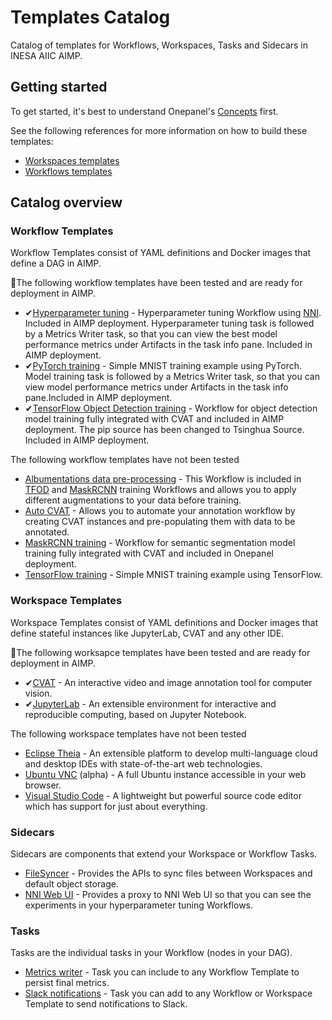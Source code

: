 # Templates Catalog
Catalog of templates for Workflows, Workspaces, Tasks and Sidecars in INESA AIIC AIMP.

## Getting started
To get started, it's best to understand Onepanel's [Concepts](https://docs.dev.aimpcloud.cn) first.

See the following references for more information on how to build these templates:

- [Workspaces templates](https://docs.onepanel.ai/docs/reference/workspaces/templates)
- [Workflows templates](https://docs.onepanel.ai/docs/reference/workflows/templates)

## Catalog overview

### Workflow Templates
Workflow Templates consist of YAML definitions and Docker images that define a DAG in AIMP.

📍The following workflow templates have been tested and are ready for deployment in AIMP. 
- ✔[Hyperparameter tuning](https://github.com/chuangxinyuan/templates/blob/master/workflows/hyperparameter-tuning) - Hyperparameter tuning Workflow using [NNI](https://github.com/microsoft/nni). Included in AIMP deployment. Hyperparameter tuning task is followed by a Metrics Writer task, so that you can view the best model performance metrics under Artifacts in the task info pane. Included in AIMP deployment.
- ✔[PyTorch training](https://github.com/chuangxinyuan/templates/blob/master/workflows/pytorch-mnist-training) - Simple MNIST training example using PyTorch. Model training task is followed by a Metrics Writer task, so that you can view model performance metrics under Artifacts in the task info pane.Included in AIMP deployment.
- ✔[TensorFlow Object Detection training](https://github.com/chuangxinyuan/templates/blob/master/workflows/tf-object-detection-training) - Workflow for object detection model training fully integrated with CVAT and included in AIMP deployment. The pip source has been changed to Tsinghua Source. Included in AIMP deployment.

The following workflow templates have not been tested
- [Albumentations data pre-processing](https://github.com/onepanelio/templates/blob/master/workflows/albumentations-preprocessing) - This Workflow is included in [TFOD](https://github.com/onepanelio/templates/tree/release-v0.18.0/workflows/tf-object-detection-training) and [MaskRCNN](https://github.com/onepanelio/templates/tree/release-v0.18.0/workflows/maskrcnn-training) training Workflows and allows you to apply different augmentations to your data before training.
- [Auto CVAT](https://github.com/onepanelio/templates/blob/master/workflows/auto-cvat) - Allows you to automate your annotation workflow by creating CVAT instances and pre-populating them with data to be annotated.
- [MaskRCNN training](https://github.com/onepanelio/templates/blob/master/workflows/maskrcnn-training) - Workflow for semantic segmentation model training fully integrated with CVAT and included in Onepanel deployment.
- [TensorFlow training](https://github.com/onepanelio/templates/blob/master/workflows/tensorflow-mnist-training) - Simple MNIST training example using TensorFlow.

### Workspace Templates
Workspace Templates consist of YAML definitions and Docker images that define stateful instances like JupyterLab, CVAT and any other IDE.

📍The following worksapce templates have been tested and are ready for deployment in AIMP. 
- ✔[CVAT](https://github.com/onepanelio/templates/blob/master/workspaces/cvat) - An interactive video and image annotation tool for computer vision.
- ✔[JupyterLab](https://github.com/onepanelio/templates/blob/master/workspaces/jupyterlab) - An extensible environment for interactive and reproducible computing, based on Jupyter Notebook.

The following workspace templates have not been tested
- [Eclipse Theia](https://github.com/onepanelio/templates/blob/master/workspaces/theia) - An extensible platform to develop multi-language cloud and desktop IDEs with state-of-the-art web technologies.
- [Ubuntu VNC](https://github.com/onepanelio/templates/blob/master/workspaces/vnc) (alpha) - A full Ubuntu instance accessible in your web browser.
- [Visual Studio Code](https://github.com/onepanelio/templates/blob/master/workspaces/vscode) - A lightweight but powerful source code editor which has support for just about everything. 

### Sidecars
Sidecars are components that extend your Workspace or Workflow Tasks.

- [FileSyncer](https://github.com/onepanelio/templates/blob/master/sidecars/filesyncer) - Provides the APIs to sync files between Workspaces and default object storage.
- [NNI Web UI](https://github.com/onepanelio/templates/blob/master/sidecars/nni-web-ui) - Provides a proxy to NNI Web UI so that you can see the experiments in your hyperparameter tuning Workflows.

### Tasks
Tasks are the individual tasks in your Workflow (nodes in your DAG).

- [Metrics writer](https://github.com/onepanelio/templates/blob/master/tasks/metrics-writer) - Task you can include to any Workflow Template to persist final metrics.
- [Slack notifications](https://github.com/onepanelio/templates/blob/master/tasks/slack-notify) - Task you can add to any Workflow or Workspace Template to send notifications to Slack.
